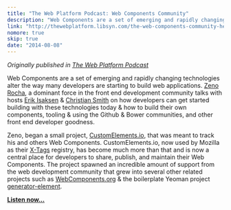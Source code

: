```yaml
---
title: "The Web Platform Podcast: Web Components Community"
description: "Web Components are a set of emerging and rapidly changing technologies alter the way many developers are starting to build web applications. Zeno Rocha, a dominant force in the front end development community talks with hosts Erik Isaksen & Christian Smith on how developers can get started building with these technologies today..."
link: "http://thewebplatform.libsyn.com/the-web-components-community-helpful-resources"
nomore: true
skip: true
date: "2014-08-08"
---
```


_Originally published in [The Web Platform Podcast](http://thewebplatform.libsyn.com/the-web-components-community-helpful-resources)_

Web Components are a set of emerging and rapidly changing technologies
alter the way many developers are starting to build web applications.
[Zeno Rocha](https://twitter.com/zenorocha), a dominant force in the front end
development community talks with hosts [Erik Isaksen](https://twitter.com/eisaksen)
& [Christian Smith](https://twitter.com/anvilhacks) on how developers can get
started building with these technologies today & how to build their own
components, tooling & using the Github & Bower communities, and other front end
developer goodness.

Zeno, began a small project, [CustomElements.io](http://customelements.io/),
that was meant to track his and others Web Components. CustomElements.io, now
used by Mozilla as their [X-Tags](http://www.x-tags.org/) registry, has become
much more than that and is now a central place for developers to share, publish,
and maintain their Web Components. The project spawned an incredible amount of
support from the web development community that grew into several other related
projects such as [WebComponents.org](http://webcomponents.org/) & the boilerplate
Yeoman project [generator-element](https://github.com/webcomponents/generator-element).

**[Listen now...](http://thewebplatform.libsyn.com/the-web-components-community-helpful-resources)**
